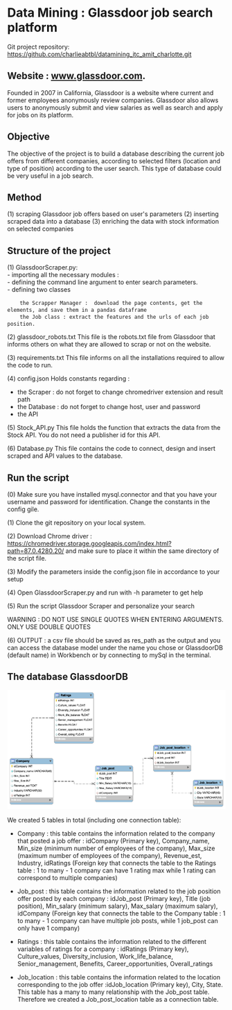 # Data Mining : Glassdoor job search platform
Git project repository:
https://github.com/charlieabtbl/datamining_itc_amit_charlotte.git


## Website : www.glassdoor.com. 
Founded in 2007 in California, Glassdoor is a website where current and former employees anonymously review companies. 
Glassdoor also allows users to anonymously submit and view salaries as well as search and apply for jobs on its platform.

## Objective
The objective of the project is to build a database describing the current job offers from different companies, according to selected filters (location and type of position) according to the user search.
This type of database could be very useful in a job search. 

## Method
(1) scraping Glassdoor job offers based on user's parameters
(2) inserting scraped data into a database
(3) enriching the data with stock information on selected companies

## Structure of the project
(1) GlassdoorScraper.py: <br>
      - importing all the necessary modules :<br> 
      - defining the command line argument to enter search parameters.<br>
      - defining two classes
      
        the Scrapper Manager :  download the page contents, get the elements, and save them in a pandas dataframe
        the Job class : extract the features and the urls of each job position. 
        
  
(2) glassdoor_robots.txt
    This file is the robots.txt file from Glassdoor that informs others on what they are allowed to scrap or not on the website. 

(3) requirements.txt
This file informs on all the installations required to allow the code to run.

(4) config.json
Holds constants regarding :
- the Scraper : do not forget to change chromedriver extension and result path
- the Database : do not forget to change host, user and password
- the API 

(5) Stock_API.py 
This file holds the function that extracts the data from the Stock API. You do not need a publisher id for this API.

(6) Database.py
This file contains the code to connect, design and insert scraped and API values to the database.

## Run the script

(0) Make sure you have installed mysql.connector and that you have your username and password for identification. Change the constants in the config gile.

(1) Clone the git repository on your local system.

(2) Download Chrome driver : https://chromedriver.storage.googleapis.com/index.html?path=87.0.4280.20/
and make sure to place it within the same directory of the script file.

(3) Modify the parameters inside the config.json file in accordance to your setup

(4) Open GlassdoorScraper.py and run with -h parameter to get help

(5) Run the script Glassdoor Scraper and personalize your search

WARNING : DO NOT USE SINGLE QUOTES WHEN ENTERING ARGUMENTS.
ONLY USE DOUBLE QUOTES

(6) OUTPUT : a csv file should be saved as res_path as the output and you can access the database model under the name you chose or GlassdoorDB (default name) in Workbench or by connecting to mySql in the terminal.

## The database GlassdoorDB

![Screenshot](GlassdoorDB.png)


We created 5 tables in total (including one connection table): 

- Company : this table contains the information related to the company that posted a job offer : idCompany (Primary key), Company_name, Min_size (minimum number of employees of the company), Max_size (maximum number of employees of the company), Revenue_est, Industry, idRatings (Foreign key that connects the table to the Ratings table  : 1 to many - 1 company can have 1 rating max while 1 rating can correspond to multiple companies)

- Job_post : this table contains the information related to the job position offer posted by each company : idJob_post (Primary key), Title (job position), Min_salary (minimum salary), Max_salary (maximum salary), idCompany (Foreign key that connects the table to the Company table : 1 to many - 1 company can have multiple job posts, while 1 job_post can only have 1 company)

- Ratings : this table contains the information related to the different variables of ratings for a company : idRatings (Primary key), Culture_values, Diversity_inclusion, Work_life_balance, Senior_management, Benefits, Career_opportunities, Overall_ratings

- Job_location : this table contains the information related to the location corresponding to the job offer :idJob_location (Primary key), City, State. This table has a many to many relationship with the Job_post table. Therefore we created a Job_post_location table as a connection table. 


